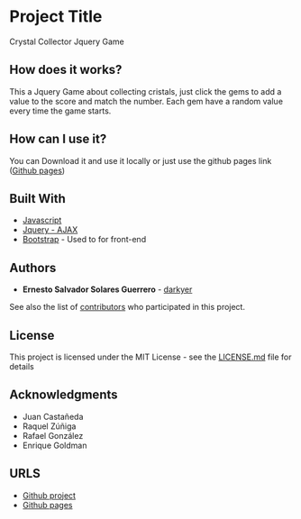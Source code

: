 # Project Title

Crystal Collector Jquery Game

## How does it works?

This a Jquery Game about collecting cristals, just click the gems to add a value to the score and match the number. Each gem have a random value every time the game starts.

## How can I use it?

You can Download it and use it locally or just use the github pages link ([Github pages](https://darkyer.github.io/Crystal-Collector-Jquery-Game/))

## Built With

* [Javascript](https://www.javascript.com/)
* [Jquery - AJAX](https://jquery.com/)
* [Bootstrap](https://getbootstrap.com/) - Used to for front-end

## Authors

* **Ernesto Salvador Solares Guerrero** - [darkyer](https://github.com/darkyer)

See also the list of [contributors](https://github.com/darkyer/Crystal-Collector-Jquery-Game/contributors) who participated in this project.

## License

This project is licensed under the MIT License - see the [LICENSE.md](LICENSE.md) file for details

## Acknowledgments

* Juan Castañeda
* Raquel Zúñiga
* Rafael González
* Enrique Goldman

## URLS

* [Github project](https://github.com/darkyer/Crystal-Collector-Jquery-Game)
* [Github pages](https://darkyer.github.io/Crystal-Collector-Jquery-Game/)
